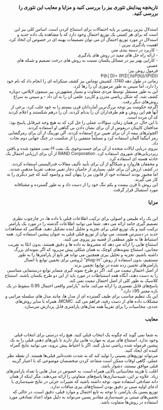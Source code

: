 <div dir="rtl">
  
  ###  تاریخچه پیدایش تئوری بیز را بررسی کنید و مزایا و معایب این تئوری را بررسی کنید.
  
  <br/>
  استدلال بیزین روشی بر پایه احتمالات برای استنتاج کردن است. اساس کلی بیز این است که برای هر کمیتی یک توزیع احتمال وجود دارد که با مشاهده یک داده جدید و استدلال در مورد توزیع احتمال آن می توان تصمیمات بهینه ای در خصوص آن اتخاذ کرد.
  <br/>
  اهمیت یادگیری بیزین :<br/>
  - کاربرد در دسته بندی متن 
  <br/>
  - ارائه راه حل های مفید در روش های یادگیری
  <br/>
  - کارایی بهتر بیز در مسائل یکسان نسبت به روش های درخت تصمیم و شبکه های عصبی
  <br/>
  فرمول روش بیز:
  <br/>
  P(h│D)=  (P(D│h)P(h))/(P(D))
  <br/>
  زمانی در طول دهه 1740، کشیش توماس بیز کشف مبتکرانه ای را انجام داد که نام خود را دارد، اما سپس به طور مرموزی آن را رها کرد.
  <br/>
  این به طور مستقل توسط مردی متفاوت و بسیار مشهورتر، پیر سیمون لاپلاس، دوباره کشف شد، که شکل ریاضی مدرن و کاربرد علمی آن را به آن داد - و سپس به سراغ روش‌های دیگر رفت.
  <br/>
  اگرچه حکومت بیز توجه بزرگ‌ترین آماردانان قرن بیستم را به خود جلب کرد، برخی از آنها هم این روش و هم طرفداران آن را بدنام کردند، آن را درهم شکستند و اعلام کردند که آن مرده است.
  <br/>
  با این حال، در همان زمان، سؤالات عملی را حل کرد که به هیچ وجه غیرقابل پاسخ بود: مدافعان کاپیتان دریفوس از آن برای نشان دادن بی گناهی او استفاده کردند.
  <br/>
  اکچوئرهای بیمه از آن برای تعیین نرخ استفاده کردند. آلن تورینگ از آن برای رمزگشایی رمز انیگما آلمان استفاده کرد و مسلماً متفقین را از شکست در جنگ جهانی دوم نجات داد.
  <br/>
  نیروی دریایی ایالات متحده از آن برای جست‌وجوی یک بمب H-بمب مفقود شده و یافتن زیردریایی‌های شوروی استفاده کرد. RAND Corporation از آن برای ارزیابی احتمال یک حادثه هسته ای استفاده کرد.
  <br/>
  و محققان هاروارد و شیکاگو از آن برای تأیید تألیف مقالات فدرالیستی استفاده کردند.
  <br/>
  در کشف ارزش آن برای علم، بسیاری از حامیان دچار تغییر مذهب تقریباً مذهبی شدند، اما مجبور بودند استفاده خود از قانون بیز را پنهان کنند و وانمود کنند که چیز دیگری را به کار می گیرند.
  <br/>
  این روش تا قرن بیست و یکم ننگ خود را از دست داد و به طور گسترده و مشتاقانه مورد استقبال قرار گرفت.
  <br/>
  
  ### مزایا 
  
  <br/>
  این یک راه طبیعی و اصولی برای ترکیب اطلاعات قبلی با داده ها، در چارچوب نظری تصمیم گیری جامد ارائه می دهد. شما می توانید اطلاعات گذشته را در مورد یک پارامتر ترکیب کنید و یک توزیع قبلی برای تجزیه و تحلیل آینده تشکیل دهید. هنگامی که مشاهدات جدید در دسترس هستند، می توان از توزیع قبلی قبلی به عنوان پیشین استفاده کرد. همه استنباط ها به طور منطقی از قضیه بیز پیروی می کنند.
  <br/>
  استنتاج هایی را ارائه می دهد که مشروط به داده ها و دقیق هستند، بدون اتکا به تقریب مجانبی. استنتاج نمونه‌های کوچک به همان شکلی پیش می‌رود که اگر نمونه‌ای بزرگ داشته باشیم. تجزیه و تحلیل بیزی همچنین می تواند هر تابع از پارامترها را به طور مستقیم، بدون استفاده از روش "plug-in" (روشی برای تخمین توابع با اتصال پارامترهای تخمین زده شده در توابع) تخمین بزند.
  <br/>
  از اصل احتمال تبعیت می کند. اگر دو طرح نمونه گیری متمایز توابع درستنمایی متناسبی را به دست دهند، آنگاه همه استنباطات در مورد باید از این دو طرح یکسان باشند. استنتاج کلاسیک به طور کلی از اصل احتمال تبعیت نمی کند.
  <br/>
  پاسخ‌های قابل تفسیری را ارائه می‌کند، مانند "پارامتر واقعی احتمال 0.95 سقوط در یک بازه معتبر 95٪ دارد."
  <br/>
  این یک تنظیم مناسب برای طیف گسترده ای از مدل ها، مانند مدل های سلسله مراتبی و مشکلات داده های از دست رفته، فراهم می کند. MCMC، همراه با سایر روش‌های عددی، محاسبات را برای تقریباً همه مدل‌های پارامتری قابل پردازش می‌سازد.
  <br/>
  
  ###  معایب
  
  <br/>
  به شما نمی گوید که چگونه یک انتخاب قبلی کنید. هیچ راه درستی برای انتخاب قبلی وجود ندارد. استنتاج های بیزی به مهارت هایی نیاز دارند تا باورهای ذهنی قبلی را به یک پیشین فرموله شده ریاضی تبدیل کنند. اگر با احتیاط پیش نروید، می توانید نتایج گمراه کننده ای ایجاد کنید.
  <br/>
  می‌تواند توزیع‌های پسینی را تولید کند که به شدت تحت‌تاثیر قبلی‌ها هستند. از نقطه نظر عملی، گاهی اوقات ممکن است متقاعد کردن متخصصان موضوعی که با اعتبار گزینه قبلی موافق نیستند، دشوار باشد.
  <br/>
  اغلب با هزینه محاسباتی بالایی همراه است، به خصوص در مدل هایی با تعداد پارامترهای زیاد. علاوه بر این، شبیه‌سازی‌ها پاسخ‌های متفاوتی را ارائه می‌دهند، مگر اینکه از همان دانه تصادفی استفاده شود. توجه داشته باشید که تغییرات جزئی در نتایج شبیه‌سازی با ادعای اولیه مبنی بر دقیق بودن استنتاج‌های بیزی منافات ندارد. 
  <br/>
  توزیع پسین یک پارامتر، با توجه به تابع احتمال و موارد قبلی، دقیق است، در حالی که تخمین‌های مبتنی بر شبیه‌سازی مقادیر پسین می‌تواند به دلیل مولد اعداد تصادفی مورد استفاده در روش‌ها متفاوت باشد.
  <br/>
  
  <br/>
  
  <br/>
  
  
  
  </div>

